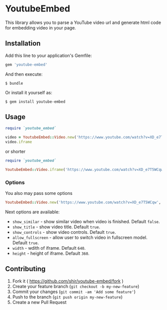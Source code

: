 # YoutubeEmbed

This library allows you to parse a YouTube video url and generate html code for embedding video in your page.

## Installation

Add this line to your application's Gemfile:

```ruby
gem 'youtube-embed'
```

And then execute:

    $ bundle

Or install it yourself as:

    $ gem install youtube-embed

## Usage

```ruby
require `youtube_embed`

video = YoutubeEmbed::Video.new('https://www.youtube.com/watch?v=XD_e7T5WCqw') # You may use short url too like 'https://youtu.be/XD_e7T5WCqw'
video.iframe
```
or shorter
```ruby
require `youtube_embed`

YoutubeEmbed::Video.iframe('https://www.youtube.com/watch?v=XD_e7T5WCqw')
```

### Options

You also may pass some options
```ruby
YoutubeEmbed::Video.new('https://www.youtube.com/watch?v=XD_e7T5WCqw', { show_similar: true })
```
Next options are available:

- `show_similar` - show similar video when video is finished. Default `false`.
- `show_title`   - show video title. Default `true`.
- `show_controls` - show video controls. Default `true`.
- `allow_fullscreen` - allow user to switch video in fullscreen model. Default `true`.
- `width` - wdith of iframe. Default `640`.
- `height` - height of iframe. Default `360`.

## Contributing

1. Fork it ( https://github.com/shir/youtube-embed/fork )
2. Create your feature branch (`git checkout -b my-new-feature`)
3. Commit your changes (`git commit -am 'Add some feature'`)
4. Push to the branch (`git push origin my-new-feature`)
5. Create a new Pull Request

